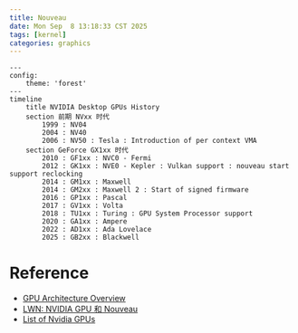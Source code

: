 ```yaml
---
title: Nouveau
date: Mon Sep  8 13:18:33 CST 2025
tags: [kernel]
categories: graphics
---
```


```mermaid
---
config:
    theme: 'forest'
---
timeline
    title NVIDIA Desktop GPUs History
    section 前期 NVxx 时代
        1999 : NV04
        2004 : NV40
        2006 : NV50 : Tesla : Introduction of per context VMA
    section GeForce GX1xx 时代
        2010 : GF1xx : NVC0 - Fermi
        2012 : GK1xx : NVE0 - Kepler : Vulkan support : nouveau start support reclocking
        2014 : GM1xx : Maxwell
        2014 : GM2xx : Maxwell 2 : Start of signed firmware
        2016 : GP1xx : Pascal
        2017 : GV1xx : Volta
        2018 : TU1xx : Turing : GPU System Processor support
        2020 : GA1xx : Ampere
        2022 : AD1xx : Ada Lovelace
        2025 : GB2xx : Blackwell
```
<!--more-->

# Reference

- [GPU Architecture Overview](https://insujang.github.io/2017-04-27/gpu-architecture-overview/)
- [LWN: NVIDIA GPU 和 Nouveau](https://blog.csdn.net/Linux_Everything/article/details/127780944)
- [List of Nvidia GPUs](https://en.wikipedia.org/wiki/List_of_Nvidia_graphics_processing_units)
